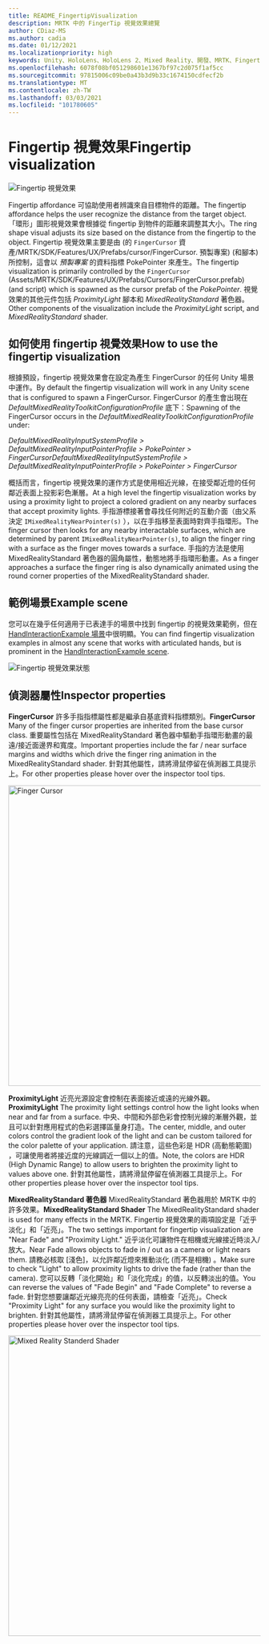 ```yaml
---
title: README_FingertipVisualization
description: MRTK 中的 FingerTip 視覺效果總覽
author: CDiaz-MS
ms.author: cadia
ms.date: 01/12/2021
ms.localizationpriority: high
keywords: Unity、HoloLens、HoloLens 2、Mixed Reality、開發、MRTK、Fingertip
ms.openlocfilehash: 6078f08bf051298601e1367bf97c2d075f1af5cc
ms.sourcegitcommit: 97815006c09be0a43b3d9b33c1674150cdfecf2b
ms.translationtype: MT
ms.contentlocale: zh-TW
ms.lasthandoff: 03/03/2021
ms.locfileid: "101780605"
---
```

# <a name="fingertip-visualization"></a><span data-ttu-id="273ff-104">Fingertip 視覺效果</span><span class="sxs-lookup"><span data-stu-id="273ff-104">Fingertip visualization</span></span>

![Fingertip 視覺效果](Images/Fingertip/MRTK_FingertipVisualization_Main.png)

<span data-ttu-id="273ff-106">Fingertip affordance 可協助使用者辨識來自目標物件的距離。</span><span class="sxs-lookup"><span data-stu-id="273ff-106">The fingertip affordance helps the user recognize the distance from the target object.</span></span> <span data-ttu-id="273ff-107">「環形」圖形視覺效果會根據從 fingertip 到物件的距離來調整其大小。</span><span class="sxs-lookup"><span data-stu-id="273ff-107">The ring shape visual adjusts its size based on the distance from the fingertip to the object.</span></span> <span data-ttu-id="273ff-108">Fingertip 視覺效果主要是由 (的 `FingerCursor` 資產/MRTK/SDK/Features/UX/Prefabs/cursor/FingerCursor. 預製專案)  (和腳本) 所控制，這會以 *預製專案* 的資料指標 PokePointer 來產生。</span><span class="sxs-lookup"><span data-stu-id="273ff-108">The fingertip visualization is primarily controlled by the `FingerCursor` (Assets/MRTK/SDK/Features/UX/Prefabs/Cursors/FingerCursor.prefab) (and script) which is spawned as the cursor prefab of the *PokePointer*.</span></span> <span data-ttu-id="273ff-109">視覺效果的其他元件包括 *ProximityLight* 腳本和 *MixedRealityStandard* 著色器。</span><span class="sxs-lookup"><span data-stu-id="273ff-109">Other components of the visualization include the *ProximityLight* script, and *MixedRealityStandard* shader.</span></span>

## <a name="how-to-use-the-fingertip-visualization"></a><span data-ttu-id="273ff-110">如何使用 fingertip 視覺效果</span><span class="sxs-lookup"><span data-stu-id="273ff-110">How to use the fingertip visualization</span></span>

<span data-ttu-id="273ff-111">根據預設，fingertip 視覺效果會在設定為產生 FingerCursor 的任何 Unity 場景中運作。</span><span class="sxs-lookup"><span data-stu-id="273ff-111">By default the fingertip visualization will work in any Unity scene that is configured to spawn a FingerCursor.</span></span> <span data-ttu-id="273ff-112">FingerCursor 的產生會出現在 *DefaultMixedRealityToolkitConfigurationProfile* 底下：</span><span class="sxs-lookup"><span data-stu-id="273ff-112">Spawning of the FingerCursor occurs in the *DefaultMixedRealityToolkitConfigurationProfile* under:</span></span>

<span data-ttu-id="273ff-113">*DefaultMixedRealityInputSystemProfile > DefaultMixedRealityInputPointerProfile > PokePointer > FingerCursor*</span><span class="sxs-lookup"><span data-stu-id="273ff-113">*DefaultMixedRealityInputSystemProfile > DefaultMixedRealityInputPointerProfile > PokePointer > FingerCursor*</span></span>

<span data-ttu-id="273ff-114">概括而言，fingertip 視覺效果的運作方式是使用相近光線，在接受鄰近燈的任何鄰近表面上投影彩色漸層。</span><span class="sxs-lookup"><span data-stu-id="273ff-114">At a high level the fingertip visualization works by using a proximity light to project a colored gradient on any nearby surfaces that accept proximity lights.</span></span> <span data-ttu-id="273ff-115">手指游標接著會尋找任何附近的互動介面（由父系決定 `IMixedRealityNearPointer(s)` ），以在手指移至表面時對齊手指環形。</span><span class="sxs-lookup"><span data-stu-id="273ff-115">The finger cursor then looks for any nearby interactable surfaces, which are determined by parent `IMixedRealityNearPointer(s)`, to align the finger ring with a surface as the finger moves towards a surface.</span></span> <span data-ttu-id="273ff-116">手指的方法是使用 MixedRealityStandard 著色器的圓角屬性，動態地將手指環形動畫。</span><span class="sxs-lookup"><span data-stu-id="273ff-116">As a finger approaches a surface the finger ring is also dynamically animated using the round corner properties of the MixedRealityStandard shader.</span></span>

## <a name="example-scene"></a><span data-ttu-id="273ff-117">範例場景</span><span class="sxs-lookup"><span data-stu-id="273ff-117">Example scene</span></span>

<span data-ttu-id="273ff-118">您可以在幾乎任何適用于已表達手的場景中找到 fingertip 的視覺效果範例，但在 [HandInteractionExample 場景](README_HandInteractionExamples.md)中很明顯。</span><span class="sxs-lookup"><span data-stu-id="273ff-118">You can find fingertip visualization examples in almost any scene that works with articulated hands, but is prominent in the [HandInteractionExample scene](README_HandInteractionExamples.md).</span></span>

![Fingertip 視覺效果狀態](Images/Fingertip/MRTK_FingertipVisualization_States.png)

## <a name="inspector-properties"></a><span data-ttu-id="273ff-120">偵測器屬性</span><span class="sxs-lookup"><span data-stu-id="273ff-120">Inspector properties</span></span>

<span data-ttu-id="273ff-121">**FingerCursor** 許多手指指標屬性都是繼承自基底資料指標類別。</span><span class="sxs-lookup"><span data-stu-id="273ff-121">**FingerCursor** Many of the finger cursor properties are inherited from the base cursor class.</span></span> <span data-ttu-id="273ff-122">重要屬性包括在 MixedRealityStandard 著色器中驅動手指環形動畫的最遠/接近面邊界和寬度。</span><span class="sxs-lookup"><span data-stu-id="273ff-122">Important properties include the far / near surface margins and widths which drive the finger ring animation in the MixedRealityStandard shader.</span></span> <span data-ttu-id="273ff-123">針對其他屬性，請將滑鼠停留在偵測器工具提示上。</span><span class="sxs-lookup"><span data-stu-id="273ff-123">For other properties please hover over the inspector tool tips.</span></span>

<img src="Images/Fingertip/MRTK_FingertipVisualization_Finger_Cursor_Inspector.png" width="600" alt="Finger Cursor">

<span data-ttu-id="273ff-124">**ProximityLight** 近亮光源設定會控制在表面接近或遠的光線外觀。</span><span class="sxs-lookup"><span data-stu-id="273ff-124">**ProximityLight** The proximity light settings control how the light looks when near and far from a surface.</span></span> <span data-ttu-id="273ff-125">中央、中間和外部色彩會控制光線的漸層外觀，並且可以針對應用程式的色彩選擇區量身打造。</span><span class="sxs-lookup"><span data-stu-id="273ff-125">The center, middle, and outer colors control the gradient look of the light and can be custom tailored for the color palette of your application.</span></span> <span data-ttu-id="273ff-126">請注意，這些色彩是 HDR (高動態範圍) ，可讓使用者將接近度的光線調近一個以上的值。</span><span class="sxs-lookup"><span data-stu-id="273ff-126">Note, the colors are HDR (High Dynamic Range) to allow users to brighten the proximity light to values above one.</span></span> <span data-ttu-id="273ff-127">針對其他屬性，請將滑鼠停留在偵測器工具提示上。</span><span class="sxs-lookup"><span data-stu-id="273ff-127">For other properties please hover over the inspector tool tips.</span></span>

<span data-ttu-id="273ff-128">**MixedRealityStandard 著色器** MixedRealityStandard 著色器用於 MRTK 中的許多效果。</span><span class="sxs-lookup"><span data-stu-id="273ff-128">**MixedRealityStandard Shader** The MixedRealityStandard shader is used for many effects in the MRTK.</span></span> <span data-ttu-id="273ff-129">Fingertip 視覺效果的兩項設定是「近乎淡化」和「近亮」。</span><span class="sxs-lookup"><span data-stu-id="273ff-129">The two settings important for fingertip visualization are "Near Fade" and "Proximity Light."</span></span> <span data-ttu-id="273ff-130">近乎淡化可讓物件在相機或光線接近時淡入/放大。</span><span class="sxs-lookup"><span data-stu-id="273ff-130">Near Fade allows objects to fade in / out as a camera or light nears them.</span></span> <span data-ttu-id="273ff-131">請務必核取 [淺色]，以允許鄰近燈來推動淡化 (而不是相機) 。</span><span class="sxs-lookup"><span data-stu-id="273ff-131">Make sure to check "Light" to allow proximity lights to drive the fade (rather than the camera).</span></span> <span data-ttu-id="273ff-132">您可以反轉「淡化開始」和「淡化完成」的值，以反轉淡出的值。</span><span class="sxs-lookup"><span data-stu-id="273ff-132">You can reverse the values of "Fade Begin" and "Fade Complete" to reverse a fade.</span></span> <span data-ttu-id="273ff-133">針對您想要讓鄰近光線亮亮的任何表面，請檢查「近亮」。</span><span class="sxs-lookup"><span data-stu-id="273ff-133">Check "Proximity Light" for any surface you would like the proximity light to brighten.</span></span> <span data-ttu-id="273ff-134">針對其他屬性，請將滑鼠停留在偵測器工具提示上。</span><span class="sxs-lookup"><span data-stu-id="273ff-134">For other properties please hover over the inspector tool tips.</span></span>

<img src="Images/Fingertip/MRTK_FingertipVisualization_Mixed_Reality_Standard_Shader_Inspector.png" width="600" alt="Mixed Reality Standerd Shader">
